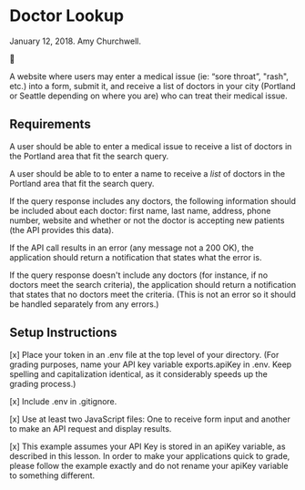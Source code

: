 # Doctor Lookup
January 12, 2018. Amy Churchwell.

:hospital:

A website where users may enter a medical issue (ie: “sore throat”, "rash", etc.) into a form, submit it, and receive a list of doctors in your city (Portland or Seattle depending on where you are) who can treat their medical issue.

## Requirements

A user should be able to enter a medical issue to receive a list of doctors in the Portland area that fit the search query.

A user should be able to to enter a name to receive a _list_ of doctors in the Portland area that fit the search query.

If the query response includes any doctors, the following information should be included about each doctor: first name, last name, address, phone number, website and whether or not the doctor is accepting new patients (the API provides this data).

If the API call results in an error (any message not a 200 OK), the application should return a notification that states what the error is.

If the query response doesn't include any doctors (for instance, if no doctors meet the search criteria), the application should return a notification that states that no doctors meet the criteria. (This is not an error so it should be handled separately from any errors.)

## Setup Instructions

[x] Place your token in an .env file at the top level of your directory. (For grading purposes, name your API key variable exports.apiKey in .env. Keep spelling and capitalization identical, as it considerably speeds up the grading process.)

[x] Include .env in .gitignore.

[x] Use at least two JavaScript files: One to receive form input and another to make an API request and display results.

[x] This example assumes your API Key is stored in an apiKey variable, as described in this lesson. In order to make your applications quick to grade, please follow the example exactly and do not rename your apiKey variable to something different.
